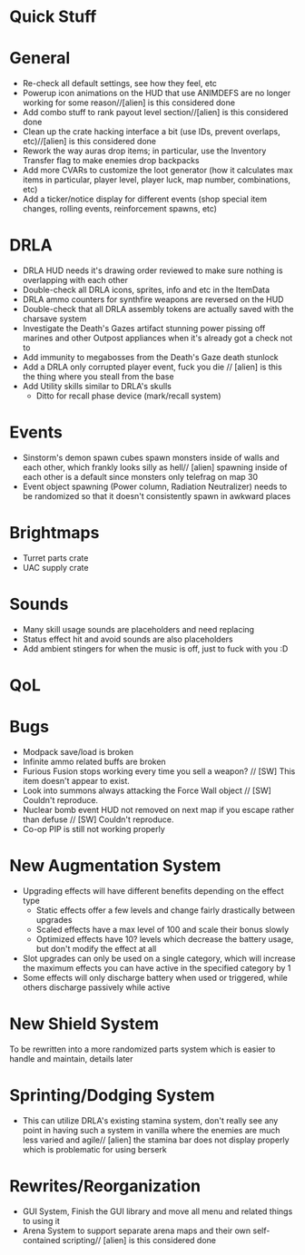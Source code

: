 ﻿Quick Stuff
===

General
===
- Re-check all default settings, see how they feel, etc
- Powerup icon animations on the HUD that use ANIMDEFS are no longer working for some reason//[alien] is this considered done
- Add combo stuff to rank payout level section//[alien] is this considered done
- Clean up the crate hacking interface a bit (use IDs, prevent overlaps, etc)//[alien] is this considered done
- Rework the way auras drop items; in particular, use the Inventory Transfer flag to make enemies drop backpacks
- Add more CVARs to customize the loot generator (how it calculates max items in particular, player level, player luck, map number, combinations, etc)
- Add a ticker/notice display for different events (shop special item changes, rolling events, reinforcement spawns, etc)

DRLA
===
- DRLA HUD needs it's drawing order reviewed to make sure nothing is overlapping with each other
- Double-check all DRLA icons, sprites, info and etc in the ItemData
- DRLA ammo counters for synthfire weapons are reversed on the HUD
- Double-check that all DRLA assembly tokens are actually saved with the charsave system
- Investigate the Death's Gazes artifact stunning power pissing off marines and other Outpost appliances when it's already got a check not to
- Add immunity to megabosses from the Death's Gaze death stunlock
- Add a DRLA only corrupted player event, fuck you die // [alien] is this the thing where you steall from the base
- Add Utility skills similar to DRLA's skulls
  - Ditto for recall phase device (mark/recall system)

Events
===
- Sinstorm's demon spawn cubes spawn monsters inside of walls and each other, which frankly looks silly as hell// [alien] spawning inside of each other is a default since monsters only telefrag on map 30
- Event object spawning (Power column, Radiation Neutralizer) needs to be randomized so that it doesn't consistently spawn in awkward places

Brightmaps
===
- Turret parts crate
- UAC supply crate

Sounds
===
- Many skill usage sounds are placeholders and need replacing
- Status effect hit and avoid sounds are also placeholders
- Add ambient stingers for when the music is off, just to fuck with you :D

QoL
===


Bugs
===
- Modpack save/load is broken
- Infinite ammo related buffs are broken
- Furious Fusion stops working every time you sell a weapon? // [SW] This item doesn't appear to exist.
- Look into summons always attacking the Force Wall object // [SW] Couldn't reproduce.
- Nuclear bomb event HUD not removed on next map if you escape rather than defuse // [SW] Couldn't reproduce.
- Co-op PIP is still not working properly

New Augmentation System
===
- Upgrading effects will have different benefits depending on the effect type
  - Static effects offer a few levels and change fairly drastically between upgrades
  - Scaled effects have a max level of 100 and scale their bonus slowly
  - Optimized effects have 10? levels which decrease the battery usage, but don't modify the effect at all
- Slot upgrades can only be used on a single category, which will increase the maximum effects you can have active in the specified category by 1
- Some effects will only discharge battery when used or triggered, while others discharge passively while active

New Shield System
===
To be rewritten into a more randomized parts system which is easier to handle and maintain, details later

Sprinting/Dodging System
===
- This can utilize DRLA's existing stamina system, don't really see any point in having such a system in vanilla where the enemies are much less varied and agile// [alien] the stamina bar does not display properly which is problematic for using berserk

Rewrites/Reorganization
===
- GUI System, Finish the GUI library and move all menu and related things to using it
- Arena System to support separate arena maps and their own self-contained scripting// [alien] is this considered done
